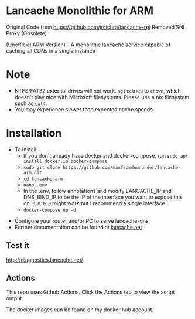 # Lancache Monolithic for ARM
Original Code from https://github.com/jrcichra/lancache-rpi 
Removed SNI Proxy (Obsolete)

(Unofficial ARM Version) - A monolithic lancache service capable of caching all CDNs in a single instance
# Note
+ NTFS/FAT32 external drives will not work. `nginx` tries to `chown`, which doesn't play nice with Microsoft filesystems. Please use a nix filesystem such as `ext4`.
+ You may experience slower than expected cache speeds.
# Installation
- To install:
  -  If you don't already have docker and docker-compose, run `sudo apt install docker.io docker-compose`
  - `sudo git clone https://github.com/manfromdownunder/lancache-arm.git` 
  - `cd lancache-arm`
  - `nano .env`
  - In the .env, follow annotations and modify LANCACHE_IP and DNS_BIND_IP to be the IP of the interface you want to expose this on. `0.0.0.0` might work but I recommend a single interface.
  - `docker-compose up -d`
+ Configure your router and/or PC to serve lancache-dns
+ Further documentation can be found at [lancache.net](https://lancache.net/)
## Test it
http://diagnostics.lancache.net/
## Actions
This repo uses Github Actions. Click the Actions tab to view the script output.

The docker images can be found on my docker hub account.
